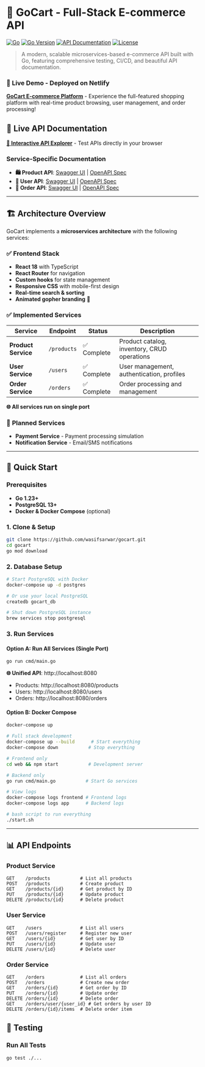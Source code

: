 # 🛒 GoCart - Full-Stack E-commerce API

[![Go](https://github.com/wasifsarwar/gocart/workflows/Go/badge.svg)](https://github.com/wasifsarwar/gocart/actions)
[![Go Version](https://img.shields.io/badge/Go-1.23-blue.svg)](https://golang.org/)
[![API Documentation](https://img.shields.io/badge/API-Documentation-blue)](https://wasifsarwar.github.io/gocart/)
[![License](https://img.shields.io/badge/License-MIT-green.svg)](LICENSE)

> A modern, scalable microservices-based e-commerce API built with Go, featuring comprehensive testing, CI/CD, and beautiful API documentation.

### 🚀 Live Demo - Deployed on Netlify
**[GoCart E-commerce Platform](https://gocartshopping.netlify.app/)** - Experience the full-featured shopping platform with real-time product browsing, user management, and order processing!

## 🔗 **Live API Documentation**

**[📖 Interactive API Explorer](https://wasifsarwar.github.io/gocart/)** - Test APIs directly in your browser

### Service-Specific Documentation
- **🛍️ Product API**: [Swagger UI](https://petstore.swagger.io/?url=https://raw.githubusercontent.com/wasifsarwar/gocart/main/api/product/openapi.yaml) | [OpenAPI Spec](api/product/openapi.yaml)
- **👤 User API**: [Swagger UI](https://petstore.swagger.io/?url=https://raw.githubusercontent.com/wasifsarwar/gocart/main/api/user/openapi.yaml) | [OpenAPI Spec](api/user/openapi.yaml)
- **🛒 Order API**: [Swagger UI](https://petstore.swagger.io/?url=https://raw.githubusercontent.com/wasifsarwar/gocart/main/api/order-management/openapi.yaml) | [OpenAPI Spec](api/order-management/openapi.yaml)

---

## 🏗️ **Architecture Overview**

GoCart implements a **microservices architecture** with the following services:

### ✅ **Frontend Stack**
- **React 18** with TypeScript
- **React Router** for navigation  
- **Custom hooks** for state management
- **Responsive CSS** with mobile-first design
- **Real-time search & sorting**
- **Animated gopher branding** 🐹

### ✅ **Implemented Services**

| Service | Endpoint | Status | Description |
|---------|----------|--------|-------------|
| **Product Service** | `/products` | ✅ Complete | Product catalog, inventory, CRUD operations 
| **User Service**    | `/users`    | ✅ Complete | User management, authentication, profiles 
| **Order Service**   | `/orders`   | ✅ Complete | Order processing and management 

**🌐 All services run on single port**

### 🚧 **Planned Services**
- **Payment Service** - Payment processing simulation
- **Notification Service** - Email/SMS notifications

---

## 🚀 **Quick Start**

### **Prerequisites**
- **Go 1.23+** 
- **PostgreSQL 13+**
- **Docker & Docker Compose** (optional)

### **1. Clone & Setup**
```bash
git clone https://github.com/wasifsarwar/gocart.git
cd gocart
go mod download
```

### **2. Database Setup**
```bash
# Start PostgreSQL with Docker
docker-compose up -d postgres

# Or use your local PostgreSQL
createdb gocart_db
```

```bash
# Shut down PostgreSQL instance
brew services stop postgresql
```

### **3. Run Services**

#### **Option A: Run All Services (Single Port)**
```bash
go run cmd/main.go
```
**🌐 Unified API**: http://localhost:8080
- Products: http://localhost:8080/products
- Users: http://localhost:8080/users  
- Orders: http://localhost:8080/orders

#### **Option B: Docker Compose**
```bash
docker-compose up
```

```bash
# Full stack development
docker-compose up --build      # Start everything
docker-compose down           # Stop everything

# Frontend only
cd web && npm start           # Development server

# Backend only  
go run cmd/main.go           # Start Go services

# View logs
docker-compose logs frontend # Frontend logs
docker-compose logs app      # Backend logs

# bash script to run everything
./start.sh
```

---

## 📊 **API Endpoints**

### **Product Service**
```http
GET    /products           # List all products
POST   /products           # Create product
GET    /products/{id}      # Get product by ID
PUT    /products/{id}      # Update product
DELETE /products/{id}      # Delete product
```

### **User Service** 
```http
GET    /users              # List all users
POST   /users/register     # Register new user
GET    /users/{id}         # Get user by ID
PUT    /users/{id}         # Update user
DELETE /users/{id}         # Delete user
```

### **Order Service**
```http
GET    /orders             # List all orders
POST   /orders             # Create new order
GET    /orders/{id}        # Get order by ID
PUT    /orders/{id}        # Update order
DELETE /orders/{id}        # Delete order
GET    /orders/user/{user_id} # Get orders by user ID
DELETE /orders/{id}/items  # Delete order item
```


## 🧪 **Testing**

### **Run All Tests**
```bash
go test ./...
```
